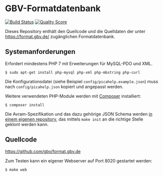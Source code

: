 # GBV-Formatdatenbank

[![Build Status](https://img.shields.io/travis/gbv/format.gbv.de.svg?style=flat-square)](https://travis-ci.org/gbv/format.gbv.de)
[![Quality Score](https://img.shields.io/scrutinizer/g/gbv/format.gbv.de.svg?style=flat-square)](https://scrutinizer-ci.com/g/gbv/format.gbv.de)

Dieses Repository enthält den Quellcode und die Quelldaten der unter
<https://format.gbv.de/> zugänglichen Formatdatenbank.

## Systemanforderungen

Erfordert mindestens PHP 7 mit Erweiterungen für MySQL-PDO und XML.

    $ sudo apt-get install php-mysql php-xml php-mbstring php-curl

Die Konfigurationsdatei (siehe Beispiel `config/picahelp.example.json`) muss
nach `config/picahelp.json` kopiert und angepasst werden.

Weitere verwendeten PHP-Module werden mit [Composer](https://getcomposer.org/) installiert:

    $ composer install

Die Avram-Spezifikation und das dazu gehörige JSON Schema werden [in einem
eigenen repository](https://github.com/gbv/avram), das mittels `make init`
an die richtige Stelle geklont werden kann.

## Quellcode

<https://github.com/gbv/format.gbv.de>

Zum Testen kann ein eigener Webserver auf Port 8020 gestartet werden:

    $ make web

<!--
## Nutzung

### REST-API für PICA+ Felder des GBV und SWB (K10Plus)

Stellt ein JSON-API zur Verfügung um auf die Definition der PICA+ Felder nach RDA des gemeinsamen Kataloges des GBV und SWB zuzugreifen.

#### API Aufbau

Der Aufruf erfolgt über die URL: [`http://format.gbv.de/pica/rda/`](http://format.gbv.de/pica/rda/).

Aktuelle erfolgt die Rückgabe nur im JSON-Format. Der MIME-Typ ist `application/json`.

##### Abruf aller definierten PICA+ Felder

Wenn eine Liste aller Felder geladen werden soll, reicht es, wenn die API ohne Pfad-Angabe aufgerufen wird.

##### Beispiel

* **URL**: [`http://format.gbv.de/pica/rda/`](http://format.gbv.de/pica/rda/)

##### Ausgabe

```json
{
    "001@": {
        "tag": "001@",
        "pica3": "0000",
        "label": "ILNs der Bibliotheken mit Exemplarsatz"
    },
    "001A": {
        "tag": "001A",
        "pica3": "0200",
        "label": "Kennung und Datum der Ersterfassung"
    },
    "001B": {
        "tag": "001B",
        "pica3": "0210",
        "label": "Kennung und Datum der letzten \u00c4nderung"
    }
}
```

#### Abruf eines bestimmten PICA+ Feldes

Wenn die Definition zu einem bestimmten Feld abgerufen werden soll, so muss die URL um das gewünschte Feld als Pfadangabe erweitert werden: `http://format.gbv.de/pica/rda/{FELD}`

##### Beispiel

* **Feld** : *021A* - Haupttitel, Titelzusatz, Verantwortlichkeitsangabe.
* **URL**: [`http://format.gbv.de/pica/rda/021A`](http://format.gbv.de/pica/rda/021A)

Der Aufruf erzeugt einen Rückgabe mit den genauen Spezifikationen des Feldes *021A* und seiner Unterfelder.

##### Ausgabe

```json
[
    {
        "tag": "021A",
        "pica3": "4000",
        "label": "Haupttitel, Titelzusatz, Verantwortlichkeitsangabe",
        "url": "http:\/\/swbtools.bsz-bw.de\/cgi-bin\/help.pl?cmd=kat\u0026val=4000\u0026regelwerk=RDA\u0026verbund=GBV",
        "repeatable": false,
        "modified": "2017-12-18 10:41:47"
    }
]
```

#### Abruf eines bestimmten Unterfeldes

Wenn die Definition eines bestimmten Unterfeldes zu einem PICA+ Feld geladen werden soll, so wird das Unterfeld durch ein `*$*` getrennt an das Feld angehangen: `http://format.gbv.de/pica/rda/{feld}${unterfeld}`

##### Beispiel

* **Feld** : *021A* - Haupttitel, Titelzusatz, Verantwortlichkeitsangabe
* **Unterfeld** : *a* - Haupttitel
* **URL**: [`http://format.gbv.de/pica/rda/021A$a`](http://format.gbv.de/pica/rda/021A$a)

Der Aufruf erzeugt einen Rückgabe mit den genauen Spezifikationen des Unterfeldes *a* des Feldes *021A*.

##### Ausgabe

```json
{
    "tag": "021A",
    "code": "$a",
    "pica3": null,
    "label": "Haupttitel",
    "repeatable": false,
    "modified": "2017-12-08 12:48:59",
    "position": 3
}
```

#### Fehlerrückmeldungen

Sollte eine Anfrage zu keinem Ergebnis führen oder kann nicht bearbeitet werden, wird eine entsprechende Fehlermeldung erzeugt. Es werden Fehlercodes nach [HTTP-Standard]( https://de.wikipedia.org/wiki/HTTP-Statuscode) verwendet.

```json
{
	"error" : {
		"code" : 404,
		"message" : "Not Found"
	}
}
```

Sollte ein Feld oder Unterfeld nicht in RDA nicht zugelassen sein, dann erfolgt eine Fehlerausgabe so, als wäre das Feld nicht gefunden worden.

##### Fehlercodes

- 404 – Not Found : Das gesuchte Feld oder Unterfeld wurde nicht gefunden.*
- 405 – Method Not Allowed : Die Anfrage erfolgte nicht per **GET-Method**
- 503 - Service Unavailable : Es liegt eine technische Störung vor.

-->
